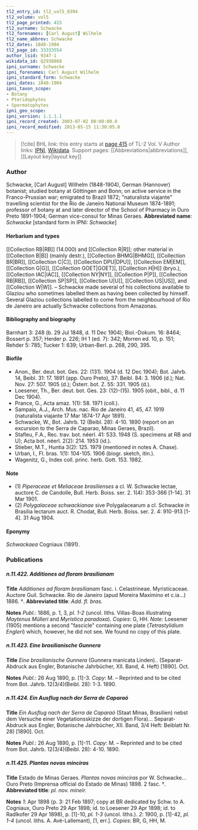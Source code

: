 ```yaml
---
tl2_entry_id: tl2_vol5_0394
tl2_volume: vol5
tl2_page_printed: 415
tl2_surname: Schwacke
tl2_forenames: [Carl August] Wilhelm
tl2_name_abbrev: Schwacke
tl2_dates: 1848-1904
tl2_page_id: 33333554
author_lsid: 9347-1
wikidata_id: Q2938868
ipni_surname: Schwacke
ipni_forenames: Carl August Wilhelm
ipni_standard_form: Schwacke
ipni_dates: 1848-1904
ipni_taxon_scope: 
- Botany
- Pteridophytes
- Spermatophytes
ipni_geo_scope: 
ipni_version: 1.1.1.1
ipni_record_created: 2003-07-02 00:00:00.0
ipni_record_modified: 2013-05-15 11:30:05.0
---
```


> [!cite] BHL link: this entry starts at [page 415](https://www.biodiversitylibrary.org/page/33333554) of TL-2 Vol. V
> Author links: [IPNI](https://www.ipni.org/a/9347-1), [Wikidata](https://www.wikidata.org/wiki/Q2938868). Support pages: [[Abbreviations|abbreviations]], [[Layout key|layout key]]

### Author

Schwacke, \[Carl August\] Wilhelm (1848-1904), German (Hannover) botanist; studied botany at Göttingen and Bonn; on active service in the Franco-Prussian war; emigrated to Brazil 1872; "naturalista viajante" travelling scientist for the Rio de Janeiro National Museum 1874-1891; professor of botany at and later director of the School of Pharmacy in Ouro Preto 1891-1904; German vice-consul for Minas Geraes. 
**Abbreviated name**: *Schwacke* \[standard form in IPNI: *Schwacke*\]

#### Herbarium and types

[[Collection RB|RB]] (14.000) and [[Collection R|R]]; other material in [[Collection B|B]] (mainly destr.), [[Collection BHMG|BHMG]], [[Collection BR|BR]], [[Collection C|C]], [[Collection DPU|DPU]], [[Collection EM|EM]], [[Collection G|G]], [[Collection GOET|GOET]], [[Collection H|H]] (bryo.), [[Collection IAC|IAC]], [[Collection NY|NY]], [[Collection P|P]], [[Collection RB|RB]], [[Collection SP|SP]], [[Collection U|U]], [[Collection US|US]], and [[Collection W|W]]. –
Schwacke made several of his collections available to Glaziou who sometimes labelled them as having been collected by himself. Several Glaziou collections labelled to come from the neighbourhood of Rio de Janeiro are actually Schwacke collections from Amazonas.

#### Bibliography and biography

Barnhart 3: 248 (b. 29 Jul 1848, d. 11 Dec 1904); Biol.-Dokum. 16: 8464; Bossert p. 357; Herder p. 226; IH 1 (ed. 7): 342; Morren ed. 10, p. 151; Rehder 5: 785; Tucker 1: 639; Urban-Berl. p. 268, 290, 395.

#### Biofile

- Anon., Ber. deut. bot. Ges. 22: (131). 1904 (d. 12 Dec 1904); Bot. Jahrb. 14, Beibl. 31: 17. 1891 (app. Ouro Preto), 37: Beibl. 84: 3. 1906 (d.); Nat. Nov. 27: 507. 1905 (d.); Österr. bot. Z. 55: 331. 1905 (d.).
- Loesener, Th., Ber. deut. bot. Ges. 23: (12)-(15). 1905 (obit., bibl., d. 11 Dec 1904).
- Prance, G., Acta amaz. 1(1): 58. 1971 (coll.).
- Sampaio, A.J., Arch. Mus. nac. Rio de Janeiro 41, 45, 47. 1919 (naturalista viajante 17 Mar 1874-17 Apr 1891).
- Schwacke, W., Bot. Jahrb. 12 (Beibl. 28): 4-10. 1890 (report on an excursion to the Serra de Caparao, Minas Geraes, Brazil).
- Stafleu, F.A., Rec. trav. bot. néerl. 41: 533. 1948 (S. specimens at RB and U); Acta bot. néerl. 2(2): 214. 1953 (id.).
- Stieber, M.T., Huntia 3(2): 125. 1979 (mentioned in notes A. Chase).
- Urban, I., Fl. bras. 1(1): 104-105. 1906 (biogr. sketch, itin.).
- Wagenitz, G., Index coll. princ. herb. Gott. 153. 1982.

#### Note

- (1) *Piperaceae et Meliaceae brasilienses* a cl. W. Schwacke lectae, auctore C. de Candolle, Bull. Herb. Boiss. ser. 2. 1(4): 353-366 \[1-14\]. 31 Mar 1901.
- (2) *Polygalaceae schwackianae* sive Polygalacearum a cl. Schwacke in Brasilia lectarum auct. R. Chodat, Bull. Herb. Boiss. ser. 2. 4: 910-913 \[1-4\]. 31 Aug 1904.

#### Eponymy

*Schwackaea* Cogniaux (1891).

### Publications

##### n.11.422. Additiones ad floram brasilianam

**Title**
*Additiones ad floram brasilianam* fasc. i. Celastrineae. Myristicaceae. Auctore Guil. Schwacke. Rio de Janeiro (apud Moreira Maximino et c.ia...) 1886. †.
**Abbreviated title**: *Add. fl. bras.*

**Notes**
*Publ*.: 1886, p. 1, 3, *pl. 1-2* (uncol. liths. Villas-Boas illustrating *Maytenus Mülleri* and *Myristica paradoxa*). *Copies*: G, HH.
*Note*: Loesener (1905) mentions a second "fascicle" containing one plate (*Tetrastylidium Engleri*) which, however, he did not see. We found no copy of this plate.

##### n.11.423. Eine brasilianische Gunnera

**Title**
*Eine brasilianische Gunnera* (Gunnera manicata Linden).. (Separat-Abdruck aus Engler, Botanische Jahrbücher, XII. Band, 4. Heft) \[1890\]. Oct.

**Notes**
*Publ*.: 26 Aug 1890, p. \[1\]-3. *Copy*: M. – Reprinted and to be cited from Bot. Jahrb. 12(3/4)(Beibl. 28): 1-3. 1890.

##### n.11.424. Ein Ausflug nach der Serra de Caparaó

**Title**
*Ein Ausflug nach der Serra de Caparaó* (Staat Minas, Brasilien) nebst dem Versuche einer Vegetationsskizze der dortigen Flora)... Separat-Abdruck aus Engler, Botanische Jahrbücher, XII. Band, 3/4 Heft: Beiblatt Nr. 28) \[1890\]. Oct.

**Notes**
*Publ*.: 26 Aug 1890, p. \[1\]-11. *Copy*: M. – Reprinted and to be cited from Bot. Jahrb. 12(3/4)(Beibl. 28): 4-10. 1890.

##### n.11.425. Plantas novas minciras

**Title**
Estado de Minas Geraes. *Plantas novas minciras* por W. Schwacke... Ouro Preto (Imprensa official do Estado de Minas) 1898. 2 fasc. †.
**Abbreviated title**: *pl. nov. mineir.*

**Notes**
*1*: Apr 1898 (p. 3: 21 Feb 1897; copy at BR dedicated by Schw. to A. Cogniaux, Ouro Preto 29 Apr 1898; id. to Loesener 29 Apr 1898; id. to Radlkofer 29 Apr 1898), p. \[1\]-10, *pl. 1-3* (uncol. liths.).
*2*: 1900, p. \[1\]-42, *pl. 1-4* (uncol. liths. A. Avé-Lallemant), \[1, err.\].
*Copies*: BR, G, HH, M.

